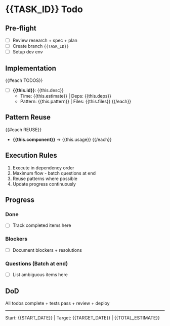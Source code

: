 # {{TASK_ID}} Todo

## Pre-flight
- [ ] Review research + spec + plan
- [ ] Create branch `{{TASK_ID}}`
- [ ] Setup dev env

## Implementation
{{#each TODOS}}
- [ ] **{{this.id}}**: {{this.desc}}
  - Time: {{this.estimate}} | Deps: {{this.deps}}
  - Pattern: {{this.pattern}} | Files: {{this.files}}
{{/each}}

## Pattern Reuse
{{#each REUSE}}
- **{{this.component}}** → {{this.usage}}
{{/each}}

## Execution Rules
1. Execute in dependency order
2. Maximum flow - batch questions at end
3. Reuse patterns where possible
4. Update progress continuously

## Progress
### Done
- [ ] Track completed items here

### Blockers
- [ ] Document blockers + resolutions

### Questions (Batch at end)
- [ ] List ambiguous items here

## DoD
All todos complete + tests pass + review + deploy

---
Start: {{START_DATE}} | Target: {{TARGET_DATE}} | {{TOTAL_ESTIMATE}}
